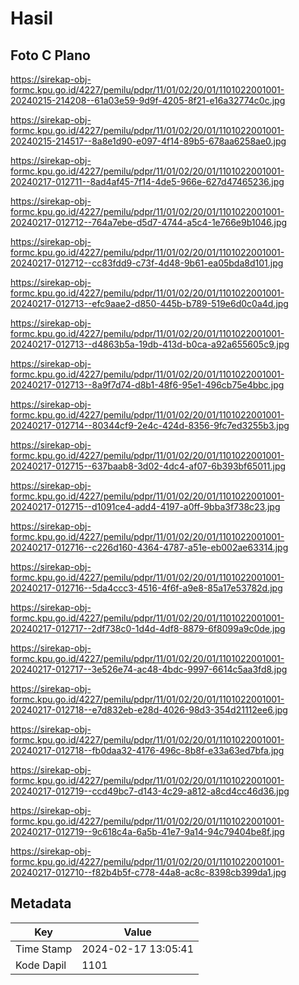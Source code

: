 # Hasil

## Foto C Plano

https://sirekap-obj-formc.kpu.go.id/4227/pemilu/pdpr/11/01/02/20/01/1101022001001-20240215-214208--61a03e59-9d9f-4205-8f21-e16a32774c0c.jpg

https://sirekap-obj-formc.kpu.go.id/4227/pemilu/pdpr/11/01/02/20/01/1101022001001-20240215-214517--8a8e1d90-e097-4f14-89b5-678aa6258ae0.jpg

https://sirekap-obj-formc.kpu.go.id/4227/pemilu/pdpr/11/01/02/20/01/1101022001001-20240217-012711--8ad4af45-7f14-4de5-966e-627d47465236.jpg

https://sirekap-obj-formc.kpu.go.id/4227/pemilu/pdpr/11/01/02/20/01/1101022001001-20240217-012712--764a7ebe-d5d7-4744-a5c4-1e766e9b1046.jpg

https://sirekap-obj-formc.kpu.go.id/4227/pemilu/pdpr/11/01/02/20/01/1101022001001-20240217-012712--cc83fdd9-c73f-4d48-9b61-ea05bda8d101.jpg

https://sirekap-obj-formc.kpu.go.id/4227/pemilu/pdpr/11/01/02/20/01/1101022001001-20240217-012713--efc9aae2-d850-445b-b789-519e6d0c0a4d.jpg

https://sirekap-obj-formc.kpu.go.id/4227/pemilu/pdpr/11/01/02/20/01/1101022001001-20240217-012713--d4863b5a-19db-413d-b0ca-a92a655605c9.jpg

https://sirekap-obj-formc.kpu.go.id/4227/pemilu/pdpr/11/01/02/20/01/1101022001001-20240217-012713--8a9f7d74-d8b1-48f6-95e1-496cb75e4bbc.jpg

https://sirekap-obj-formc.kpu.go.id/4227/pemilu/pdpr/11/01/02/20/01/1101022001001-20240217-012714--80344cf9-2e4c-424d-8356-9fc7ed3255b3.jpg

https://sirekap-obj-formc.kpu.go.id/4227/pemilu/pdpr/11/01/02/20/01/1101022001001-20240217-012715--637baab8-3d02-4dc4-af07-6b393bf65011.jpg

https://sirekap-obj-formc.kpu.go.id/4227/pemilu/pdpr/11/01/02/20/01/1101022001001-20240217-012715--d1091ce4-add4-4197-a0ff-9bba3f738c23.jpg

https://sirekap-obj-formc.kpu.go.id/4227/pemilu/pdpr/11/01/02/20/01/1101022001001-20240217-012716--c226d160-4364-4787-a51e-eb002ae63314.jpg

https://sirekap-obj-formc.kpu.go.id/4227/pemilu/pdpr/11/01/02/20/01/1101022001001-20240217-012716--5da4ccc3-4516-4f6f-a9e8-85a17e53782d.jpg

https://sirekap-obj-formc.kpu.go.id/4227/pemilu/pdpr/11/01/02/20/01/1101022001001-20240217-012717--2df738c0-1d4d-4df8-8879-6f8099a9c0de.jpg

https://sirekap-obj-formc.kpu.go.id/4227/pemilu/pdpr/11/01/02/20/01/1101022001001-20240217-012717--3e526e74-ac48-4bdc-9997-6614c5aa3fd8.jpg

https://sirekap-obj-formc.kpu.go.id/4227/pemilu/pdpr/11/01/02/20/01/1101022001001-20240217-012718--e7d832eb-e28d-4026-98d3-354d21112ee6.jpg

https://sirekap-obj-formc.kpu.go.id/4227/pemilu/pdpr/11/01/02/20/01/1101022001001-20240217-012718--fb0daa32-4176-496c-8b8f-e33a63ed7bfa.jpg

https://sirekap-obj-formc.kpu.go.id/4227/pemilu/pdpr/11/01/02/20/01/1101022001001-20240217-012719--ccd49bc7-d143-4c29-a812-a8cd4cc46d36.jpg

https://sirekap-obj-formc.kpu.go.id/4227/pemilu/pdpr/11/01/02/20/01/1101022001001-20240217-012719--9c618c4a-6a5b-41e7-9a14-94c79404be8f.jpg

https://sirekap-obj-formc.kpu.go.id/4227/pemilu/pdpr/11/01/02/20/01/1101022001001-20240217-012710--f82b4b5f-c778-44a8-ac8c-8398cb399da1.jpg


## Metadata

| Key        | Value               |
| ---------- | ------------------- |
| Time Stamp | 2024-02-17 13:05:41 |
| Kode Dapil | 1101                |




